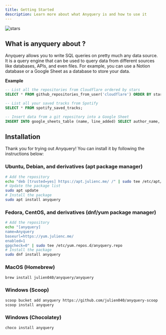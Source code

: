 ```yaml
---
title: Getting Started
description: Learn more about what Anyquery is and how to use it
---
```


<img src="/images/docs-header.svg" alt="stars" />

## What is anyquery about ?

Anyquery allows you to write SQL queries on pretty much any data source. It is a query engine that can be used to query data from different sources like databases, APIs, and even files. For example, you can use a Notion database or a Google Sheet as a database to store your data.

**Example**

```sql
-- List all the repositories from Cloudflare ordered by stars
SELECT * FROM github_repositories_from_user('cloudflare') ORDER BY stargazers_count DESC;

-- List all your saved tracks from Spotify
SELECT * FROM spotify_saved_tracks;

-- Insert data from a git repository into a Google Sheet
INSERT INTO google_sheets_table (name, line_added) SELECT author_name, addition FROM git_commits_diff('https://github.com/vercel/next.js.git');
```

## Installation

Thank you for trying out Anyquery! You can install it by following the instructions below:

### Ubuntu, Debian, and derivatives (apt package manager)

```bash
# Add the repository
echo "deb [trusted=yes] https://apt.julienc.me/ /" | sudo tee /etc/apt/sources.list.d/anyquery.list
# Update the package list
sudo apt update
# Install the package
sudo apt install anyquery
```

### Fedora, CentOS, and derivatives (dnf/yum package manager)

```bash
# Add the repository
echo "[anyquery]
name=Anyquery
baseurl=https://yum.julienc.me/
enabled=1
gpgcheck=0" | sudo tee /etc/yum.repos.d/anyquery.repo
# Install the package
sudo dnf install anyquery
```

### MacOS (Homebrew)

```bash
brew install julien040/anyquery/anyquery
```

### Windows (Scoop)

```bash
scoop bucket add anyquery https://github.com/julien040/anyquery-scoop
scoop install anyquery
```

### Windows (Chocolatey)

```bash
choco install anyquery
```
